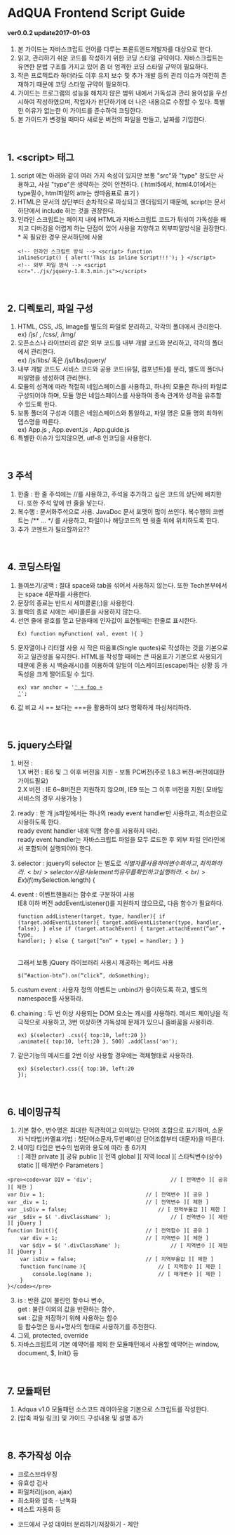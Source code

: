 # AdQUA Frontend Script Guide
#### ver0.0.2 update2017-01-03

  1. 본 가이드는 자바스크립트 언어를 다루는 프론트엔드개발자를 대상으로 한다.<br />
  2. 읽고, 관리하기 쉬운 코드를 작성하기 위한 코딩 스타일 규약이다. 자바스크립트는 유연한 문법 구조를 가지고 있어 좀 더 엄격한 코딩 스타일 규약이 필요하다.<br />
  3. 작은 프로젝트라 하더라도 이후 유지 보수 및 추가 개발 등의 관리 이슈가 여전히 존재하기 때문에 코딩 스타일 규약이 필요하다.<br />
  4. 가이드는 프로그램의 성능을 해치지 않은 범위 내에서 가독성과 관리 용이성을 우선시하여 작성하였으며, 작업자가 판단하기에 더 나은 내용으로 수정할 수 있다. 특별한 이유가 없는한 이 가이드를 준수하여 코딩한다.<br />
  5. 본 가이드가 변경될 때마다 새로운 버전의 파일을 만들고, 날짜를 기입한다.<br />
<br />

## 1. &lt;script&gt; 태그
  1. script 에는 아래와 같이 여러 가지 속성이 있지만 보통 "src"와 "type" 정도만 사용하고, 사실 "type"은 생략하는 것이 안전하다. ( html5에서, html4.01에서는 type필수, html파일의 attr는 쌍따옴표로 표기 )
  2. HTML은 문서의 상단부터 순차적으로 파싱되고 렌더링되기 때문에, script는 문서 하단에서 include 하는 것을 권장한다.
  3. 인라인 스크립트는 페이지 내에 HTML과 자바스크립트 코드가 뒤섞여 가독성을 해치고 디버깅을 어렵게 하는 단점이 있어 사용을 지양하고 외부파일방식을 권장한다. * 꼭 필요한 경우  문서하단에 사용
	<pre><code>&lt;!-- 인라인 스크립트 방식 --&gt;
	&lt;script&gt;
		function inlineScript() {
			alert('This is inline Script!!!');
		}
	&lt;/script&gt;
	&lt;!-- 외부 파일 방식 --&gt;
	&lt;script scr="../js/jquery-1.8.3.min.js"&gt;&lt;/script&gt;</code></pre>
<br />

## 2. 디렉토리, 파일 구성
  1. HTML, CSS, JS, Image를  별도의 파일로 분리하고, 각각의 폴더에서 관리한다.<br />
    ex) /js/ , /css/, /img/
  2. 오픈소스나 라이브러리 같은 외부 코드를 내부 개발 코드와 분리하고, 각각의 폴더에서 관리한다.<br />
    ex) /js/libs/ 혹은 /js/libs/jquery/
  3. 내부 개발 코드도 서비스 코드와 공용 코드(유틸, 컴포넌트)를 분리, 별도의 폴더나 파일명을 생성하여 관리한다.
  4. 모듈의 성격에 따라 적절히 네임스페이스를 사용하고, 하나의 모듈은 하나의 파일로 구성되어야 하며, 모듈 명은 네임스페이스를 사용하여 종속 관계와 성격을 유추할 수 있도록 한다.
  5. 보통 폴더의 구성과 이름은 네임스페이스와 통일하고, 파일 명은 모듈 명의 최하위 뎁스명을 따른다.<br />
    ex) App.js , App.event.js , App.guide.js
  6. 특별한 이슈가 있지않으면, utf-8 인코딩을 사용한다.
<br />

## 3 주석
  1. 한줄 : 한 줄 주석에는 //를 사용하고, 주석을 추가하고 싶은 코드의 상단에 배치한다. 또한 주석 앞에 빈 줄을 넣는다.
  2. 복수행 : 문서화주석으로 사용. JavaDoc 문서 포맷이 많이 쓰인다. 복수행의 코멘트는 /** ... */ 를 사용하고, 파일이나 해당코드의 맨 윗줄 위에 위치하도록 한다.
  3. 추가 코멘트가 필요할까요??
<br />

## 4. 코딩스타일
  1. 들여쓰기/공백 : 절대 space와 tab을 섞어서 사용하지 않는다. 또한 Tech본부에서는 space 4문자를 사용한다.
  2. 문장의 종료는 반드시 세미콜론(;)을 사용한다.
  3. 블럭의 종료 시에는 세미콜론을 사용하지 않는다.
  3. 선언 줄에 괄호를 열고 닫을때에 인자값이 표현될때는 한줄로 표시한다.
    <pre><code>Ex) function myFunction( val, event ){ }</code></pre>
  4. 문자열이나 리터럴 사용 시 작은 따옴표(Single quotes)로 작성하는 것을 기본으로 하고 일관성을 유지한다.
   HTML을 작성할 때에는 큰 따옴표가 기본으로 사용되기 때문에 혼용 시 백슬래시(\)를 이용하여 일일이 이스케이프(escape)하는 상황 등 가독성을 크게 떨어트릴 수 있다.
    <pre><code>ex) var anchor = '<a href="/' + foo + '.html">' + foo + '</a>';</code></pre>
  5. 값 비교 시 == 보다는 ===을 활용하여 보다 명확하게 파싱처리하라.
<br />

## 5. jquery스타일
  1. 버전 :<br />
   1.X 버전 : IE6 및 그 이후 버전을 지원 - 보통 PC버전(주로 1.8.3 버전-버전에대한 가이드필요)<br />
   2.X 버전 : IE 6~8버전은 지원하지 않으며, IE9 또는 그 이후 버전을 지원( 모바일 서비스의 경우 사용가능 )
  2. ready : 한 개 js파일에서는 하나의 ready event handler만 사용하고, 최소한으로 사용하도록 한다.<br />
   ready event handler 내에 익명 함수를 사용하지 마라.<br />
   ready event handler는 자바스크립트 파일을 모두 로드한 후 외부 파일 인라인에서 포함되어 실행되어야 한다.
  3. selector : jquery의 selector 는 별도로 $식별자를 사용하여 변수화 하고, 최적화하라.<br />
   selector사용 시 element의 유무를 확인하고 실행하라. <br />
    Ex) if ($mySelection.length) {
  4. event : 이벤트핸들러는 함수로 구분하여 사용<br />
   IE8 이하 버전 addEventListener()를 지원하지 않으므로, 다음 함수가 필요하다.
	<pre><code>function addListener(target, type, handler){
		if (target.addEventListener){
			target.addEventListener(type, handler, false);
		} else if (target.attachEvent) {
			target.attachEvent(“on” + type, handler);
		} else {
			target[“on” + type] = handler;
		}
	}</code></pre><br />
   그래서 보통 jQuery 라이브러리 사용시 제공하는 메서드 사용<br />
      <pre><code>$(“#action-btn”).on(“click”, doSomething);</code></pre>
  5. custum event : 사용자 정의 이벤트는 unbind가 용이하도록 하고, 별도의 namespace를 사용하라.
  6. chaining : 두 번 이상 사용되는 DOM 요소는 캐시를 사용하라. 메서드 체이닝을 적극적으로 사용하고, 3번 이상하면 가독성에 문제가 있으니 줄바꿈을 사용하라.
	<pre><code>ex) $(selector)
		.css({ top:10, left:20 })
		.animate({ top:10, left:20 }, 500)
		.addClass('on');
	</code></pre>
	
  7. 같은기능의 메서드를 2번 이상 사용할 경우에는 객체형태로 사용하라.
    <pre><code>ex) $(selector).css({ top:10, left:20 });</code></pre>
<br />

## 6. 네이밍규칙
  1. 기본 함수, 변수명은 최대한 직관적이고 의미있는 단어의 조합으로 표기하며, 소문자 낙타법(카멜표기법 : 첫단어소문자,두번째이상 단어조합부터 대문자)을 따른다.
  2. 네이밍  타입은 변수의 범위와 용도에 따라 총 6가지<br />
    : [ 제한 private ][ 공유 public ][ 전역 global ][ 지역 local ][ 스타틱변수(상수) static ][ 매개변수 Parameters ]

	<pre><code>var DIV = 'div';							// [ 전역변수 ][ 공유 ][ 제한 ]
	var Div = 1; 								// [ 전역변수 ][ 공유 ]
	var _div = 1;								// [ 전역변수 ][ 제한 ]
	var _isDiv = false;  							// [ 전역부울값 ][ 제한 ]
	var _$div = $( '.divClassName' );					// [ 전역변수 ][ 제한 ][ jQuery ]
	function Init(){							// [ 전역함수 ][ 공유 ]
		var div = 1;							// [ 지역변수 ][ 제한 ]
		var $div = $( '.divClassName' );   				// [ 지역변수 ][ 제한 ][ jQuery ]
		var isDiv = false;						// [ 지역부울값 ][ 제한 ]
		function func(name ){						// [ 지역함수 ][ 제한 ]
			console.log(name ); 					// [ 매개변수 ][ 제한 ]
		}
	}</code></pre>
  3. is : 반환 값이 불린인 함수나 변수,<br />
    get : 불린 이외의 값을 반환하는 함수,<br />
	set : 값을 저장하기 위해 사용하는 함수<br />
	등 함수명은 동사+명사의 형태로 사용하기를 추천한다.<br />
  4. 그외, protected, override
  5. 자바스크립트의 기본 예약어를 제외 한 모듈패턴에서 사용할 예약어는 window, document, $, Init() 등
<br />

## 7. 모듈패턴
  1. Adqua v1.0 모듈패턴 소스코드 레이아웃을 기본으로 스크립트를 작성한다.
  2. [압축 파일 링크] 및 가이드 구성내용 및 설명 추가
<br />

## 8. 추가작성 이슈
  * 크로스브라우징
  * 유효성 검사
  * 파일처리(json, ajax)
  * 최소화와 압축 - 난독화
  * 테스트 자동화 등<br />
- 코드에서 구성 데이터 분리하기/저장하기 - 제안
	


